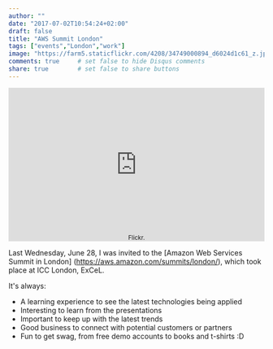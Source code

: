 ```yaml
---
author: ""
date: "2017-07-02T10:54:24+02:00"
draft: false
title: "AWS Summit London"
tags: ["events","London","work"]
image: "https://farm5.staticflickr.com/4208/34749000894_d6024d1c61_z.jpg"
comments: true     # set false to hide Disqus comments
share: true        # set false to share buttons
---
```

<div style="position: relative; padding-bottom: 60%; overflow: auto; -webkit-overflow-scrolling:touch;"><iframe style="position: absolute; top: 0; left: 0; width: 100%; height: 100%;" src="https://flickrembed.com/cms_embed.php?source=flickr&layout=responsive&input=www.flickr.com/photos/jcortell/albums/72157685613763355&sort=5&by=album&theme=default_notextpanel&scale=fill&limit=10&skin=default" scrolling="no" frameborder="0" allowFullScreen="true" webkitallowfullscreen="true" mozallowfullscreen="true"></iframe><small style="display: block; text-align: center; position: absolute; bottom: 0; left: 0; right: 0; margin-left: auto; margin-right: auto;"Galería de fotos en<a href="https://www.flickr.com/photos/jcortell/albums/72157685613763355">Flickr</a>.</small></div><div style="position:absolute; top:-70px; display:block; text-align:center; z-index:-1;"><a href="https://megustaboton.com">Facebook like boton - generador</a></div>

Last Wednesday, June 28, I was invited to the [Amazon Web Services Summit in London] (https://aws.amazon.com/summits/london/), which took place at ICC London, ExCeL.   

It's always:
 
* A learning experience to see the latest technologies being applied
* Interesting to learn from the presentations
* Important to keep up with the latest trends
* Good business to connect with potential customers or partners
* Fun to get swag, from free demo accounts to books and t-shirts :D